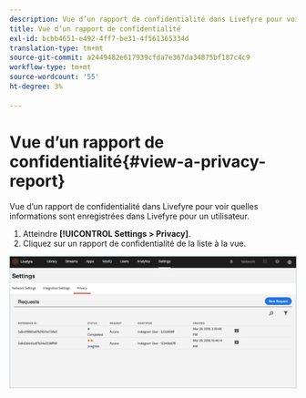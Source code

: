 ```yaml
---
description: Vue d’un rapport de confidentialité dans Livefyre pour voir quelles informations sont enregistrées dans Livefyre pour un utilisateur.
title: Vue d’un rapport de confidentialité
exl-id: bcbb4651-e492-4ff7-be31-4f561365334d
translation-type: tm+mt
source-git-commit: a2449482e617939cfda7e367da34875bf187c4c9
workflow-type: tm+mt
source-wordcount: '55'
ht-degree: 3%

---
```


# Vue d’un rapport de confidentialité{#view-a-privacy-report}

Vue d’un rapport de confidentialité dans Livefyre pour voir quelles informations sont enregistrées dans Livefyre pour un utilisateur.

1. Atteindre **[!UICONTROL Settings > Privacy]**.
1. Cliquez sur un rapport de confidentialité de la liste à la vue.

![](assets/privacypage5.png)
